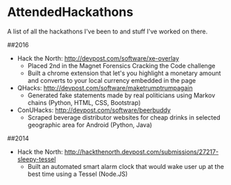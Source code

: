 # AttendedHackathons
A list of all the hackathons I've been to and stuff I've worked on there.

##2016
- Hack the North: http://devpost.com/software/xe-overlay
  * Placed 2nd in the Magnet Forensics Cracking the Code challenge
  * Built a chrome extension that let's you highlight a monetary amount and converts to your local currency embedded in the page
- QHacks: http://devpost.com/software/maketrumptrumpagain
  * Generated fake statements made by real politicians using Markov chains (Python, HTML, CSS, Bootstrap)
- ConUHacks: http://devpost.com/software/beerbuddy
  * Scraped beverage distributor websites for cheap drinks in selected geographic area for Android (Python, Java)

##2014
- Hack the North: http://hackthenorth.devpost.com/submissions/27217-sleepy-tessel
  * Built an automated smart alarm clock that would wake user up at the best time using a Tessel (Node.JS)
